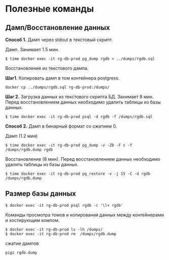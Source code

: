 

# Полезные команды
## Дамп/Восстановление данных

**Способ 1.** Дамп через stdout в текстовый скрипт. 

Дамп. Занимает 1.5 мин.
```
$ time docker exec -it rg-db-prod pg_dump rgdb > ../dumps/rgdb.sql
```
Восстановление из текстового дампа.

**Шаг1**. Копировать дамп в том контейнера postgress.
```
docker cp ../dumps/rgdb.sql rg-db-prod:/dumps/
```
**Шаг 2.** Загрузка данных из текстового скрипта БД. Занимает 8 мин.
Перед восстановлением данных
необходимо удалить таблицы из базы данных.
```
$ time docker exec -it rg-db-prod psql -d rgdb -f /dumps/rgdb.sql
```
**Способ 2.**  Дамп в бинарный формат со сжатием 0.

Дамп (1.2 мин)
```
$ time docker exec -it rg-db-prod pg_dump -v -Z0 -F c -f /dumps/rgdb.dump rgdb
```

Восстановление (8 мин). Перед восстановлением данных
необходимо удалить таблицы из базы данных.
```
$ time docker exec -it rg-db-prod pg_restore -v -j 15 -C -d rgdb /dumps/rgdb.dump

```

## Размер базы данных
```
$ docker exec -it rg-db-prod psql rgdb -c '\l+ rgdb'
```

Команды просмотра томов и копирования данных между контейнерами и хостирующим компом.
```
$ docker exec -it rg-db-prod ls -lh /dumps/
$ docker exec -it rg-db-prod rm  /dumps/rgdb.dump
```
сжатие дампов
```
pigz rgdb.dump
```


